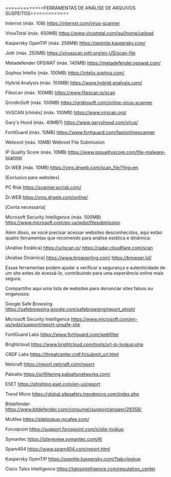 =============FERRAMENTAS DE ANÁLISE DE ARQUIVOS SUSPEITOS=============

Internxt (máx. 1GB)
https://internxt.com/virus-scanner

VirusTotal (máx. 650MB)
https://www.virustotal.com/gui/home/upload

Kaspersky OpenTIP (máx. 256MB)
https://opentip.kaspersky.com/

Jotti (máx. 250MB)
https://virusscan.jotti.org/en-US/scan-file

Metadefender OPSWAT (máx. 140MB)
https://metadefender.opswat.com/

Sophos Intellix (máx. 100MB)
https://intelix.sophos.com/

Hybrid Analysis (máx. 100MB)
https://www.hybrid-analysis.com/

Filescan (máx. 100MB)
https://www.filescan.io/scan

GrindinSoft (máx. 100MB)
https://gridinsoft.com/online-virus-scanner

VirSCAN [chinês] (máx. 100MB)
https://www.virscan.org/

Gary's Hood (máx. 40MB?)
https://www.garyshood.com/virus/

FortiGuard (máx. 10MB)
https://www.fortiguard.com/faq/onlinescanner

Webroot (máx. 10MB)
Webroot File Submission

IP Quality Score (máx. 10MB)
https://www.ipqualityscore.com/file-malware-scanner

Dr.WEB (máx. 10MB)
https://vms.drweb.com/scan_file/?lng=en

[Exclusivo para websites]

PC Risk
https://scanner.pcrisk.com/

Dr.WEB
https://vms.drweb.com/online/

[Conta necessária]

Microsoft Security Intelligence (máx. 500MB)
https://www.microsoft.com/en-us/wdsi/filesubmission


Além disso, se você precisar acessar websites desconhecidos, aqui estão quatro ferramentas que recomendo para análise estática e dinâmica:

[Análise Estática]
https://urlscan.io/
https://radar.cloudflare.com/scan

[Análise Dinâmica]
https://www.browserling.com/
https://browser.lol/

Essas ferramentas podem ajudar a verificar a segurança e autenticidade de um site antes de acessá-lo, contribuindo para uma experiência online mais segura.


Compartilho aqui uma lista de websites para denunciar sites falsos ou enganosos:

Google Safe Browsing
https://safebrowsing.google.com/safebrowsing/report_phish/

Microsoft Security Intelligence
https://www.microsoft.com/en-us/wdsi/support/report-unsafe-site

FortiGuard Labs
https://www.fortiguard.com/webfilter

Brightcloud
https://www.brightcloud.com/tools/url-ip-lookup.php

CRDF Labs
https://threatcenter.crdf.fr/submit_url.html

Netcraft
https://report.netcraft.com/report

Paloalto
https://urlfiltering.paloaltonetworks.com/

ESET
https://phishing.eset.com/en-us/report

Trend Micro
https://global.sitesafety.trendmicro.com/index.php

Bitdefender
https://www.bitdefender.com/consumer/support/answer/29358/

McAfee
https://sitelookup.mcafee.com/

Forcepoint
https://support.forcepoint.com/s/site-lookup

Symantec
https://sitereview.symantec.com/#/

Spam404
https://www.spam404.com/report.html

Kaspersky OpenTIP
https://opentip.kaspersky.com/?tab=lookup

Cisco Talos Intelligence
https://talosintelligence.com/reputation_center
